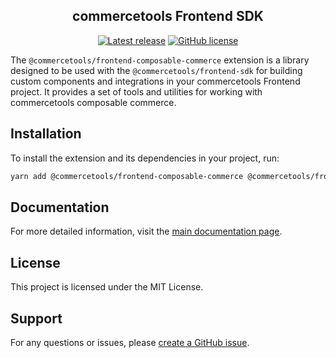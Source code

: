 <h2 align="center">commercetools Frontend SDK</h2>
<p align="center">
  <i></i>
</p>
<p align="center">
  <a href="https://github.com/FrontasticGmbH/frontend-sdk/releases"><img src="https://badgen.net/github/release/FrontasticGmbH/frontend-sdk" alt="Latest release" /></a> <a href="https://github.com/FrontasticGmbH/frontend-sdk/blob/main/LICENSE"><img src="https://badgen.net/github/FrontasticGmbH/frontend-sdk" alt="GitHub license" /></a>
</p>

The `@commercetools/frontend-composable-commerce` extension is a library designed to be used with the `@commercetools/frontend-sdk` for building custom components and integrations in your commercetools Frontend project. It provides a set of tools and utilities for working with commercetools composable commerce.

## Installation
To install the extension and its dependencies in your project, run:

```bash
yarn add @commercetools/frontend-composable-commerce @commercetools/frontend-sdk @commercetools/frontend-domain-types
```

## Documentation
For more detailed information, visit the [main documentation page](https://docs.commercetools.com/frontend-development/extending-the-frontend-sdk).

## License
This project is licensed under the MIT License.

## Support
For any questions or issues, please [create a GitHub issue](https://github.com/FrontasticGmbH/frontend-composable-commerce/issues).
